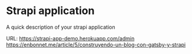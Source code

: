 # Strapi application

A quick description of your strapi application

URL: https://strapi-app-demo.herokuapp.com/admin
https://enbonnet.me/article/5/construyendo-un-blog-con-gatsby-y-strapi
